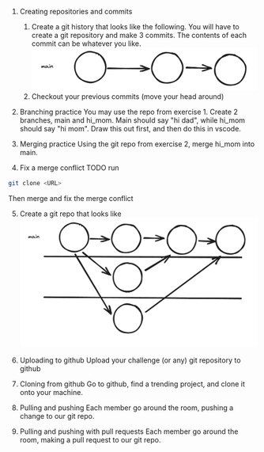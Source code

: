 1. Creating repositories and commits
    1. Create a git history that looks like the following. You will have to create a git repository and make 3 commits. The contents of each commit can be whatever you like.
    ![git_history](main.png)
    2. Checkout your previous commits (move your head around)

2. Branching practice
You may use the repo from exercise 1. Create 2 branches, main and hi_mom. Main should say "hi dad", while hi_mom should say "hi mom". Draw this out first, and then do this in vscode.

3. Merging practice
Using the git repo from exercise 2, merge hi_mom into main.

4. Fix a merge conflict
TODO
run 
``` bash
git clone <URL>
```
Then merge and fix the merge conflict

5. Create a git repo that looks like
![challenge](challenge.png)

6. Uploading to github
Upload your challenge (or any) git repository to github

7. Cloning from github
Go to github, find a trending project, and clone it onto your machine.

8. Pulling and pushing
Each member go around the room, pushing a change to our git repo.

9. Pulling and pushing with pull requests
Each member go around the room, making a pull request to our git repo.

